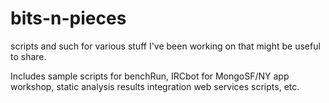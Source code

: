 bits-n-pieces
=============

scripts and such for various stuff I've been working on that might be useful to share.

Includes sample scripts for benchRun, IRCbot for MongoSF/NY app workshop,
static analysis results integration web services scripts, etc.

